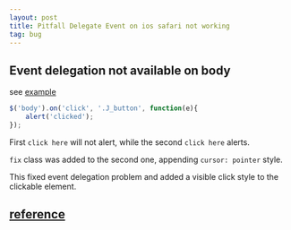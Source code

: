 ```yaml
---
layout: post
title: Pitfall Delegate Event on ios safari not working
tag: bug
---
```


## Event delegation not available on body

see [example](http://vivaxy.github.io/course/pitfall/event-delegation-on-ios-safari/)

```js
$('body').on('click', '.J_button', function(e){
    alert('clicked');
});
```

First `click here` will not alert, while the second `click here` alerts.

`fix` class was added to the second one, appending `cursor: pointer` style.

This fixed event delegation problem and added a visible click style to the clickable element.

## [reference](http://www.quirksmode.org/blog/archives/2010/10/click_event_del_1.html)
